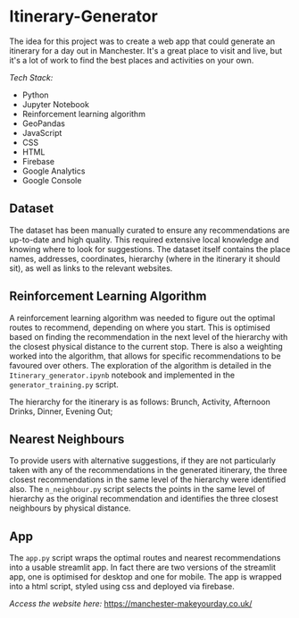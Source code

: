 # Itinerary-Generator

The idea for this project was to create a web app that could generate an itinerary for a day out in Manchester. It's a great place to visit and live, but it's a lot of work to find the best places and activities on your own.

*Tech Stack:*

- Python
- Jupyter Notebook
- Reinforcement learning algorithm
- GeoPandas
- JavaScript
- CSS
- HTML
- Firebase
- Google Analytics
- Google Console

## Dataset

The dataset has been manually curated to ensure any recommendations are up-to-date and high quality. This required extensive local knowledge and knowing where to look for suggestions. The dataset itself contains the place names, addresses, coordinates, hierarchy (where in the itinerary it should sit), as well as links to the relevant websites.

## Reinforcement Learning Algorithm

A reinforcement learning algorithm was needed to figure out the optimal routes to recommend, depending on where you start. This is optimised based on finding the recommendation in the next level of the hierarchy with the closest physical distance to the current stop. There is also a weighting worked into the algorithm, that allows for specific recommendations to be favoured over others. The exploration of the algorithm is detailed in the `Itinerary_generator.ipynb` notebook and implemented in the `generator_training.py` script.

The hierarchy for the itinerary is as follows: Brunch, Activity, Afternoon Drinks, Dinner, Evening Out;

## Nearest Neighbours

To provide users with alternative suggestions, if they are not particularly taken with any of the recommendations in the generated itinerary, the three closest recommendations in the same level of the hierarchy were identified also. The `n_neighbour.py` script selects the points in the same level of hierarchy as the original recommendation and identifies the three closest neighbours by physical distance.

## App

The `app.py` script wraps the optimal routes and nearest recommendations into a usable streamlit app. In fact there are two versions of the streamlit app, one is optimised for desktop and one for mobile. The app is wrapped into a html script, styled using css and deployed via firebase.

*Access the website here:* https://manchester-makeyourday.co.uk/
